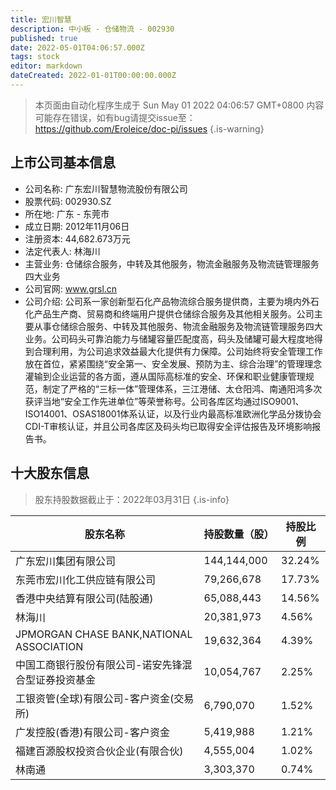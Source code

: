 ```yaml
---
title: 宏川智慧
description: 中小板 - 仓储物流 - 002930
published: true
date: 2022-05-01T04:06:57.000Z
tags: stock
editor: markdown
dateCreated: 2022-01-01T00:00:00.000Z
---
```


> 本页面由自动化程序生成于 Sun May 01 2022 04:06:57 GMT+0800
> 内容可能存在错误，如有bug请提交issue至：https://github.com/Eroleice/doc-pi/issues
{.is-warning}

## 上市公司基本信息
- 公司名称: 广东宏川智慧物流股份有限公司
- 股票代码: 002930.SZ
- 所在地: 广东 - 东莞市
- 成立日期: 2012年11月06日
- 注册资本: 44,682.673万元
- 法定代表人: 林海川
- 主营业务: 仓储综合服务，中转及其他服务，物流金融服务及物流链管理服务四大业务
- 公司官网: www.grsl.cn
- 公司介绍: 公司系一家创新型石化产品物流综合服务提供商，主要为境内外石化产品生产商、贸易商和终端用户提供仓储综合服务及其他相关服务。公司主要从事仓储综合服务、中转及其他服务、物流金融服务及物流链管理服务四大业务。公司码头可靠泊能力与储罐容量匹配度高，码头及储罐可最大程度地得到合理利用，为公司追求效益最大化提供有力保障。公司始终将安全管理工作放在首位，紧紧围绕“安全第一、安全发展、预防为主、综合治理”的管理理念灌输到企业运营的各方面，遵从国际高标准的安全、环保和职业健康管理规范，制定了严格的“三标一体”管理体系，三江港储、太仓阳鸿、南通阳鸿多次获评当地“安全工作先进单位”等荣誉称号。公司各库区均通过ISO9001、ISO14001、OSAS18001体系认证，以及行业内最高标准欧洲化学品分拨协会CDI-T审核认证，并且公司各库区及码头均已取得安全评估报告及环境影响报告书。


## 十大股东信息
> 股东持股数据截止于：2022年03月31日
{.is-info}

| 股东名称 | 持股数量（股） | 持股比例 |
| --- | --- | --- |
| 广东宏川集团有限公司 | 144,144,000 | 32.24% |
| 东莞市宏川化工供应链有限公司 | 79,266,678 | 17.73% |
| 香港中央结算有限公司(陆股通) | 65,088,443 | 14.56% |
| 林海川 | 20,381,973 | 4.56% |
| JPMORGAN CHASE BANK,NATIONAL ASSOCIATION | 19,632,364 | 4.39% |
| 中国工商银行股份有限公司-诺安先锋混合型证券投资基金 | 10,054,767 | 2.25% |
| 工银资管(全球)有限公司-客户资金(交易所) | 6,790,070 | 1.52% |
| 广发控股(香港)有限公司-客户资金 | 5,419,988 | 1.21% |
| 福建百源股权投资合伙企业(有限合伙) | 4,555,004 | 1.02% |
| 林南通 | 3,303,370 | 0.74% |




